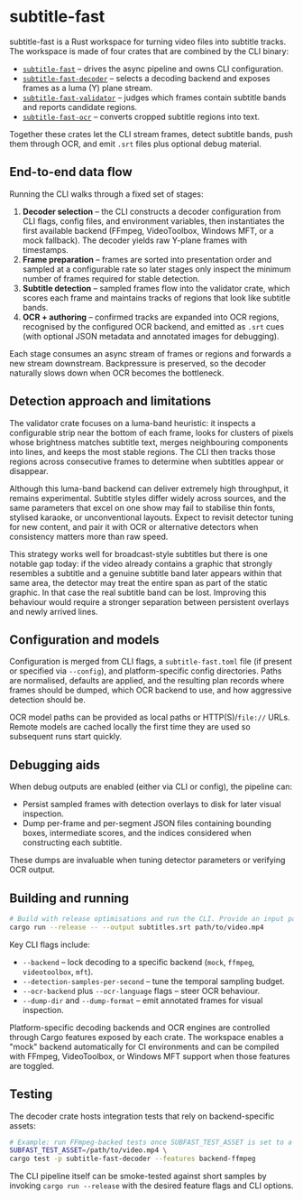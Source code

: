 # subtitle-fast

subtitle-fast is a Rust workspace for turning video files into subtitle tracks. The workspace is made of four crates that
are combined by the CLI binary:

- [`subtitle-fast`](crates/subtitle-fast/README.md) – drives the async pipeline and owns CLI configuration.
- [`subtitle-fast-decoder`](crates/subtitle-fast-decoder/README.md) – selects a decoding backend and exposes frames as a
  luma (Y) plane stream.
- [`subtitle-fast-validator`](crates/subtitle-fast-validator/README.md) – judges which frames contain subtitle bands and
  reports candidate regions.
- [`subtitle-fast-ocr`](crates/subtitle-fast-ocr/README.md) – converts cropped subtitle regions into text.

Together these crates let the CLI stream frames, detect subtitle bands, push them through OCR, and emit `.srt` files plus
optional debug material.

## End-to-end data flow

Running the CLI walks through a fixed set of stages:

1. **Decoder selection** – the CLI constructs a decoder configuration from CLI flags, config files, and environment
   variables, then instantiates the first available backend (FFmpeg, VideoToolbox, Windows MFT, or a mock fallback). The
   decoder yields raw Y-plane frames with timestamps.
2. **Frame preparation** – frames are sorted into presentation order and sampled at a configurable rate so later stages
   only inspect the minimum number of frames required for stable detection.
3. **Subtitle detection** – sampled frames flow into the validator crate, which scores each frame and maintains tracks of
   regions that look like subtitle bands.
4. **OCR + authoring** – confirmed tracks are expanded into OCR regions, recognised by the configured OCR backend, and
   emitted as `.srt` cues (with optional JSON metadata and annotated images for debugging).

Each stage consumes an async stream of frames or regions and forwards a new stream downstream. Backpressure is preserved,
so the decoder naturally slows down when OCR becomes the bottleneck.

## Detection approach and limitations

The validator crate focuses on a luma-band heuristic: it inspects a configurable strip near the bottom of each frame,
looks for clusters of pixels whose brightness matches subtitle text, merges neighbouring components into lines, and keeps
the most stable regions. The CLI then tracks those regions across consecutive frames to determine when subtitles appear or
disappear.

Although this luma-band backend can deliver extremely high throughput, it remains experimental. Subtitle styles differ
widely across sources, and the same parameters that excel on one show may fail to stabilise thin fonts, stylised karaoke,
or unconventional layouts. Expect to revisit detector tuning for new content, and pair it with OCR or alternative
detectors when consistency matters more than raw speed.

This strategy works well for broadcast-style subtitles but there is one notable gap today: if the video already contains a
graphic that strongly resembles a subtitle and a genuine subtitle band later appears within that same area, the detector
may treat the entire span as part of the static graphic. In that case the real subtitle band can be lost. Improving this
behaviour would require a stronger separation between persistent overlays and newly arrived lines.

## Configuration and models

Configuration is merged from CLI flags, a `subtitle-fast.toml` file (if present or specified via `--config`), and
platform-specific config directories. Paths are normalised, defaults are applied, and the resulting plan records where
frames should be dumped, which OCR backend to use, and how aggressive detection should be.

OCR model paths can be provided as local paths or HTTP(S)/`file://` URLs. Remote models are cached locally the first time
they are used so subsequent runs start quickly.

## Debugging aids

When debug outputs are enabled (either via CLI or config), the pipeline can:

- Persist sampled frames with detection overlays to disk for later visual inspection.
- Dump per-frame and per-segment JSON files containing bounding boxes, intermediate scores, and the indices considered
  when constructing each subtitle.

These dumps are invaluable when tuning detector parameters or verifying OCR output.

## Building and running

```bash
# Build with release optimisations and run the CLI. Provide an input path as the final argument.
cargo run --release -- --output subtitles.srt path/to/video.mp4
```

Key CLI flags include:

- `--backend` – lock decoding to a specific backend (`mock`, `ffmpeg`, `videotoolbox`, `mft`).
- `--detection-samples-per-second` – tune the temporal sampling budget.
- `--ocr-backend` plus `--ocr-language` flags – steer OCR behaviour.
- `--dump-dir` and `--dump-format` – emit annotated frames for visual inspection.

Platform-specific decoding backends and OCR engines are controlled through Cargo features exposed by each crate. The
workspace enables a "mock" backend automatically for CI environments and can be compiled with FFmpeg, VideoToolbox, or
Windows MFT support when those features are toggled.

## Testing

The decoder crate hosts integration tests that rely on backend-specific assets:

```bash
# Example: run FFmpeg-backed tests once SUBFAST_TEST_ASSET is set to a valid H.264 clip
SUBFAST_TEST_ASSET=/path/to/video.mp4 \
cargo test -p subtitle-fast-decoder --features backend-ffmpeg
```

The CLI pipeline itself can be smoke-tested against short samples by invoking `cargo run --release` with the desired
feature flags and CLI options.
